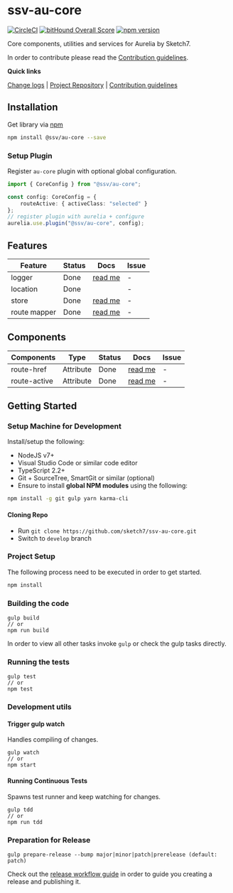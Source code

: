 [projectUri]: https://github.com/sketch7/ssv-au-core
[projectGit]: https://github.com/sketch7/ssv-au-core.git
[changeLog]: ./doc/CHANGELOG.md

[contribWiki]: ./doc/CONTRIBUTION.md
[releaseWorkflowWiki]: ./doc/RELEASE-WORKFLOW.md

[npm]: https://www.npmjs.com

# ssv-au-core
[![CircleCI](https://circleci.com/gh/sketch7/ssv-au-core.svg?style=shield)](https://circleci.com/gh/sketch7/ssv-au-core)
[![bitHound Overall Score](https://www.bithound.io/github/sketch7/ssv-au-core/badges/score.svg)](https://www.bithound.io/github/sketch7/ssv-au-core)
[![npm version](https://badge.fury.io/js/%40ssv%2Fau-core.svg)](https://badge.fury.io/js/%40ssv%2Fau-core)

Core components, utilities and services for Aurelia by Sketch7.

In order to contribute please read the [Contribution guidelines][contribWiki].

**Quick links**

[Change logs][changeLog] | [Project Repository][projectUri] | [Contribution guidelines][contribWiki]

## Installation

Get library via [npm]
```bash
npm install @ssv/au-core --save
```

### Setup Plugin

Register `au-core` plugin with optional global configuration.

```ts
import { CoreConfig } from "@ssv/au-core";

const config: CoreConfig = {
    routeActive: { activeClass: "selected" }
};
// register plugin with aurelia + configure
aurelia.use.plugin("@ssv/au-core", config);
```

## Features

| Feature          | Status           | Docs                    | Issue          |
|------------------|------------------|-------------------------|----------------|
| logger           |             Done | [read me][logger]       | -              |
| location         |             Done |                         | -              |
| store            |             Done | [read me][store]        | -              |
| route mapper     |             Done | [read me][routemapper]  | -              |

## Components

| Components       | Type              | Status          | Docs                       | Issue          |
|------------------|-------------------|-----------------|----------------------------|----------------|
| route-href       | Attribute         |            Done | [read me][routehref]       | -              |
| route-active     | Attribute         |            Done | [read me][routeactive]     | -              |

[logger]: ./src/logging/README.md
[store]: ./src/store/README.md
[routemapper]: ./src/routing/README.md
[routehref]: ./src/routing/route-href/README.md
[routeactive]: ./src/routing/route-active/README.md


## Getting Started

### Setup Machine for Development
Install/setup the following:

- NodeJS v7+
- Visual Studio Code or similar code editor
- TypeScript 2.2+
- Git + SourceTree, SmartGit or similar (optional)
- Ensure to install **global NPM modules** using the following:


```bash
npm install -g git gulp yarn karma-cli
```


#### Cloning Repo

- Run `git clone https://github.com/sketch7/ssv-au-core.git`
- Switch to `develop` branch


### Project Setup
The following process need to be executed in order to get started.

```bash
npm install
```


### Building the code

```
gulp build
// or
npm run build
```
In order to view all other tasks invoke `gulp` or check the gulp tasks directly.

### Running the tests

```
gulp test
// or
npm test
```


### Development utils

#### Trigger gulp watch
Handles compiling of changes.
```
gulp watch
// or
npm start
```


#### Running Continuous Tests
Spawns test runner and keep watching for changes.
```
gulp tdd
// or
npm run tdd
```


### Preparation for Release

```
gulp prepare-release --bump major|minor|patch|prerelease (default: patch)
```
Check out the [release workflow guide][releaseWorkflowWiki] in order to guide you creating a release and publishing it.